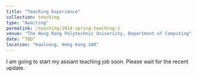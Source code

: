```yaml
---
title: "Teaching Experience"
collection: teaching
type: "Awaiting"
permalink: /teaching/2014-spring-teaching-1
venue: "The Hong Kong Polytechnic University, Department of Computing"
date: “TBD”
location: "Kowloong, Hong Kong SAR"
---
```


I am going to start my assiant teaching job soon. Please wait for the recent update.